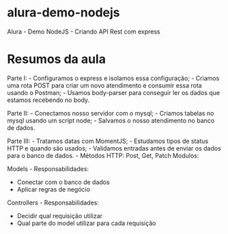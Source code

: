 # alura-demo-nodejs
Alura - Demo NodeJS - Criando API Rest com express

# Resumos da aula

Parte I:
    - Configuramos o express e isolamos essa configuração;
    - Criamos uma rota POST para criar um novo atendimento e consumir essa rota usando o Postman;
    - Usamos body-parser para conseguir ler os dados que estamos recebendo no body.

Parte II:
    - Conectamos nosso servidor com o mysql;
    - Criamos tabelas no mysql usando um script node;
    - Salvamos o nosso atendimento no banco de dados.
    
Parte III:
    - Tratamos datas com MomentJS;
    - Estudamos tipos de status HTTP e quando são usados;
    - Validamos entradas antes de enviar os dados para o banco de dados.
    - Métodos HTTP: Post, Get, Patch
Modulos:

Models - Responsabilidades:
- Conectar com o banco de dados
- Aplicar regras de negócio

Controllers - Responsabilidades:
- Decidir qual requisição utilizar
- Qual parte do model utilizar para cada requisição
